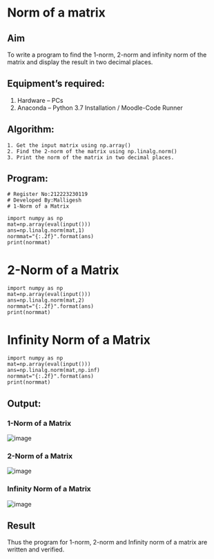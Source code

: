 # Norm of a matrix
## Aim
To write a program to find the 1-norm, 2-norm and infinity norm of the matrix and display the result in two decimal places.
## Equipment’s required:
1.	Hardware – PCs
2.	Anaconda – Python 3.7 Installation / Moodle-Code Runner
## Algorithm:
	1. Get the input matrix using np.array()   
    2. Find the 2-norm of the matrix using np.linalg.norm()
	3. Print the norm of the matrix in two decimal places.
## Program:
```
# Register No:212223230119
# Developed By:Malligesh
# 1-Norm of a Matrix

import numpy as np
mat=np.array(eval(input()))
ans=np.linalg.norm(mat,1)
normmat="{:.2f}".format(ans)
print(normmat)
```



# 2-Norm of a Matrix
```
import numpy as np
mat=np.array(eval(input()))
ans=np.linalg.norm(mat,2)
normmat="{:.2f}".format(ans)
print(normmat)
```



# Infinity Norm of a Matrix
```
import numpy as np
mat=np.array(eval(input()))
ans=np.linalg.norm(mat,np.inf)
normmat="{:.2f}".format(ans)
print(normmat)
```






## Output:
### 1-Norm of a Matrix
![image](https://github.com/user-attachments/assets/a52a3c42-f8e0-4c8c-abf4-c08660489ca5)



### 2-Norm of a Matrix
![image](https://github.com/user-attachments/assets/4c450921-5012-42f4-9297-718dc769af95)


### Infinity Norm of a Matrix
![image](https://github.com/user-attachments/assets/2f3966d3-b785-41d4-b355-788f1f712bbc)


## Result
Thus the program for 1-norm, 2-norm and Infinity norm of a matrix are written and verified.
